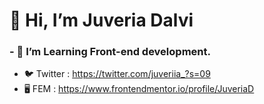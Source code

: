 # 👋 Hi, I’m Juveria Dalvi
### - 👀 I’m Learning Front-end development.
- 🐦 Twitter : https://twitter.com/juveriia_?s=09
- 🖥️ FEM : https://www.frontendmentor.io/profile/JuveriaD

<!---
juuveria/juuveria is a ✨ special ✨ repository because its `README.md` (this file) appears on your GitHub profile.
You can click the Preview link to take a look at your changes.
--->

